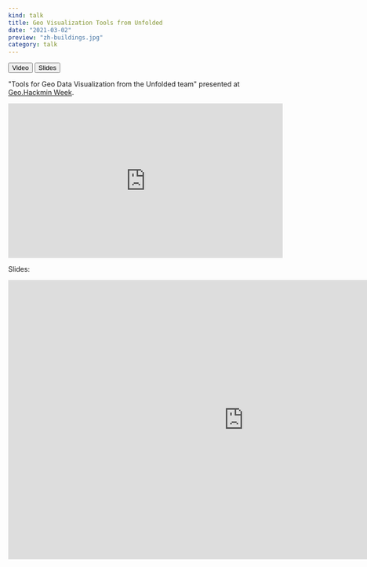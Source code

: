 ```yaml
---
kind: talk
title: Geo Visualization Tools from Unfolded
date: "2021-03-02"
preview: "zh-buildings.jpg"
category: talk
---
```

<button href="https://www.youtube.com/watch?v=BduSKMaMAsg&t=215s">Video</button>
<button href="https://docs.google.com/presentation/d/1SXsvvx9ePPcIo26jLA-8SD9EVohIBe9srR0ykQIs93M/embed?start=false&loop=false&delayms=3000" variant=outline>Slides</button>


"Tools for Geo Data Visualization from the Unfolded team" presented at [Geo.Hackmin Week](https://cividi.ch/geohackmin-en/).

<iframe width="560" height="315" src="https://www.youtube.com/embed/BduSKMaMAsg?start=215" frameborder="0" allow="accelerometer; autoplay; clipboard-write; encrypted-media; gyroscope; picture-in-picture" allowfullscreen></iframe>


Slides:
<iframe src="https://docs.google.com/presentation/d/1SXsvvx9ePPcIo26jLA-8SD9EVohIBe9srR0ykQIs93M/embed?start=false&loop=false&delayms=3000" frameborder="0" width="960" height="569" allowfullscreen="true" mozallowfullscreen="true" webkitallowfullscreen="true"></iframe>
